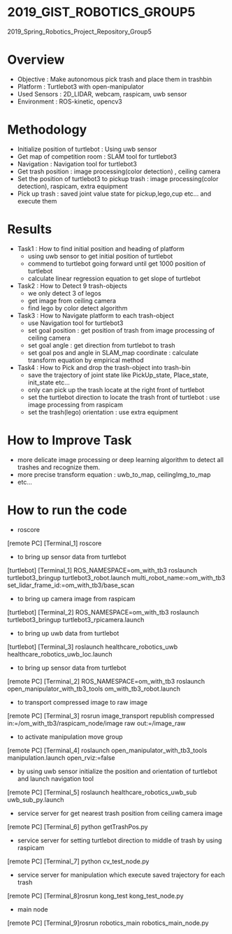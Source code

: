 # 2019_GIST_ROBOTICS_GROUP5
2019_Spring_Robotics_Project_Repository_Group5
# Overview
- Objective : Make autonomous pick trash and place them in trashbin
- Platform : Turtlebot3 with open-manipulator
- Used Sensors : 2D_LIDAR, webcam, raspicam, uwb sensor
- Environment : ROS-kinetic, opencv3
# Methodology
- Initialize position of turtlebot : Using uwb sensor
- Get map of competition room : SLAM tool for turtlebot3
- Navigation : Navigation tool for turtlebot3 
- Get trash position : image processing(color detection) , ceiling camera
- Set the position of turtlebot3 to pickup trash : image processing(color detection), raspicam, extra equipment
- Pick up trash : saved joint value state for pickup,lego,cup etc... and execute them
# Results
- Task1 : How to find initial position and heading of platform 
  - using uwb sensor to get initial position of turtlebot
  - commend to turtlebot going forward until get 1000 position of turtlebot
  - calculate linear regression equation to get slope of turtlebot 
- Task2 : How to Detect 9 trash-objects
  - we only detect 3 of legos
  - get image from ceiling camera
  - find lego by color detect algorithm 
- Task3 : How to Navigate platform to each trash-object
  - use Navigation tool for turtlebot3
  - set goal position : get position of trash from image processing of ceiling camera 
  - set goal angle : get direction from turtlebot to trash
  - set goal pos and angle in SLAM_map coordinate : calculate transform equation by empirical method
- Task4 : How to Pick and drop the trash-object into trash-bin
  - save the trajectory of joint state like PickUp_state, Place_state, init_state etc...
  - only can pick up the trash locate at the right front of turtlebot
  - set the turtlebot direction to locate the trash front of turtlebot : use image processing from raspicam 
  - set the trash(lego) orientation : use extra equipment
# How to Improve Task
- more delicate image processing or deep learning algorithm to detect all trashes and recognize them.
- more precise transform equation : uwb_to_map, ceilingImg_to_map
- etc...
# How to run the code
- roscore

[remote PC] [Terminal_1] roscore 

- to bring up sensor data from turtlebot 

[turtlebot] [Terminal_1] ROS_NAMESPACE=om_with_tb3 roslaunch turtlebot3_bringup turtlebot3_robot.launch multi_robot_name:=om_with_tb3 set_lidar_frame_id:=om_with_tb3/base_scan

- to bring up camera image from raspicam

[turtlebot] [Terminal_2] ROS_NAMESPACE=om_with_tb3 roslaunch turtlebot3_bringup turtlebot3_rpicamera.launch

- to bring up uwb data from turtlebot

[turtlebot] [Terminal_3] roslaunch healthcare_robotics_uwb healthcare_robotics_uwb_loc.launch

- to bring up sensor data from turtlebot

[remote PC] [Terminal_2] ROS_NAMESPACE=om_with_tb3 roslaunch open_manipulator_with_tb3_tools om_with_tb3_robot.launch

- to transport compressed image to raw image

[remote PC] [Terminal_3] rosrun image_transport republish compressed in:=/om_with_tb3/raspicam_node/image raw out:=/image_raw

- to activate manipulation move group

[remote PC] [Terminal_4] roslaunch open_manipulator_with_tb3_tools manipulation.launch open_rviz:=false
 
- by using uwb sensor initialize the position and orientation of turtlebot and launch navigation tool

[remote PC] [Terminal_5] roslaunch healthcare_robotics_uwb_sub uwb_sub_py.launch

- service server for get nearest trash position from ceiling camera image

[remote PC] [Terminal_6] python getTrashPos.py

- service server for setting turtlebot direction to middle of trash by using raspicam 

[remote PC] [Terminal_7] python cv_test_node.py

- service server for manipulation which execute saved trajectory for each trash

[remote PC] [Terminal_8]rosrun kong_test kong_test_node.py

- main node 

[remote PC] [Terminal_9]rosrun robotics_main robotics_main_node.py



